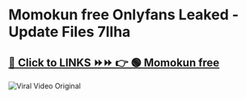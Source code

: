 
 # Momokun free Onlyfans Leaked - Update Files 7llha

## <h2><a href="https://clipsfans.com/Momokun_free&ref=git">🔗 Click to LINKS ⏩⏩ 👉 🟢 Momokun free </a></h2>

<a href="https://clipsfans.com/Momokun_free&ref=git" rel="nofollow" data-target="animated-image.originalLink"><img src="https://i.ibb.co.com/xMMVF88/686577567.gif" alt="Viral Video Original" style="max-width: 100%; display: inline-block;" data-target="animated-image.originalImage"></a>

